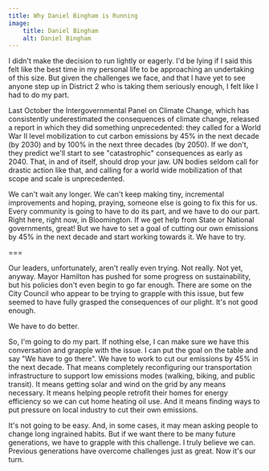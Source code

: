 ```yaml
---
title: Why Daniel Bingham is Running
image:
    title: Daniel Bingham
    alt: Daniel Bingham
---
```

I didn't make the decision to run lightly or eagerly. I'd be lying if I said this felt like the best time in my personal life to be approaching an undertaking of this size. But given the challenges we face, and that I have yet to see anyone step up in District 2 who is taking them seriously enough, I felt like I had to do my part.

Last October the Intergovernmental Panel on Climate Change, which has consistently underestimated the consequences of climate change, released a report in which they did something unprecedented: they called for a World War II level mobilization to cut carbon emissions by 45% in the next decade (by 2030) and by 100% in the next three decades (by 2050). If we don't, they predict we'll start to see "catastrophic" consequences as early as 2040. That, in and of itself, should drop your jaw. UN bodies seldom call for drastic action like that, and calling for a world wide mobilization of that scope and scale is unprecedented.

We can't wait any longer. We can't keep making tiny, incremental improvements and hoping, praying, someone else is going to fix this for us. Every community is going to have to do its part, and we have to do our part. Right here, right now, in Bloomington. If we get help from State or National governments, great! But we have to set a goal of cutting our own emissions by 45% in the next decade and start working towards it. We have to try.

===

Our leaders, unfortunately, aren't really even trying. Not really. Not yet, anyway. Mayor Hamilton has pushed for some progress on sustainability, but his policies don't even begin to go far enough. There are some on the City Council who appear to be trying to grapple with this issue, but few seemed to have fully grasped the consequences of our plight. It's not good enough.

We have to do better.

So, I'm going to do my part. If nothing else, I can make sure we have this conversation and grapple with the issue. I can put the goal on the table and say "We have to go there". We have to work to cut our emissions by 45% in the next decade. That means completely reconfiguring our transportation infrastructure to support low emissions modes (walking, biking, and public transit). It means getting solar and wind on the grid by any means necessary. It means helping people retrofit their homes for energy efficiency so we can cut home heating oil use. And it means finding ways to put pressure on local industry to cut their own emissions.

It's not going to be easy. And, in some cases, it may mean asking people to change long ingrained habits. But if we want there to be many future generations, we have to grapple with this challenge. I truly believe we can. Previous generations have overcome challenges just as great. Now it's our turn.

